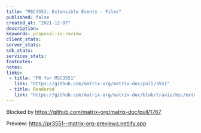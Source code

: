 ```yaml
---
title: "MSC3551: Extensible Events - Files"
published: false
created_at: "2021-12-07"
description:
keywords: proposal-in-review
client_stats:
server_stats:
sdk_stats:
services_stats:
footnotes:
notes:
links:
 - title: "PR for MSC3551"
   link: "https://github.com/matrix-org/matrix-doc/pull/3551"
 - title: Rendered
   link: "https://github.com/matrix-org/matrix-doc/blob/travis/msc/extev/files/proposals/3551-extensible-events-files.md"
---
```


Blocked by https://github.com/matrix-org/matrix-doc/pull/1767




<!-- Replace -->
Preview: https://pr3551--matrix-org-previews.netlify.app
<!-- Replace -->

